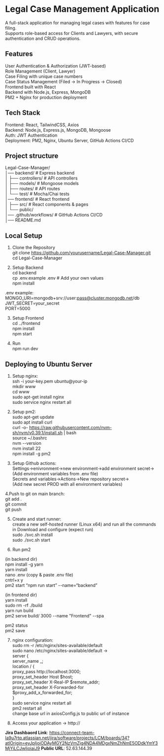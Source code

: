# **Legal Case Management Application**  


A full-stack application for managing legal cases with features for case filing.  
Supports role-based access for Clients and Lawyers, with secure authentication and CRUD operations.


**Features**  
------------
User Authentication & Authorization (JWT-based)  
Role Management (Client, Lawyer)  
Case Filing with unique case numbers  
Case Status Management (Filed → In Progress → Closed)  
Frontend built with React   
Backend with Node.js, Express, MongoDB  
PM2 + Nginx for production deployment  


**Tech Stack**  
--------------
Frontend: React, TailwindCSS, Axios  
Backend: Node.js, Express.js, MongoDB, Mongoose  
Auth: JWT Authentication  
Deployment: PM2, Nginx, Ubuntu Server, GitHub Actions CI/CD  


**Project structure**  
---------------------
Legal-Case-Manager/  
│── backend/             # Express backend  
│   ├── controllers/     # API controllers    
│   ├── models/          # Mongoose models    
│   ├── routes/          # API routes  
│   └── test/            # Mocha/Chai tests  
│── frontend/            # React frontend  
│   ├── src/             # React components & pages  
│   └── public/            
│── .github/workflows/   # GitHub Actions CI/CD  
│── README.md  


**Local Setup**  
---------------

1. Clone the Repository  
git clone https://github.com/yourusername/Legal-Case-Manager.git  
cd Legal-Case-Manager  

2. Setup Backend  
cd backend  
cp .env.example .env  # Add your own values  
npm install  

.env example:  
MONGO_URI=mongodb+srv://user:pass@cluster.mongodb.net/db  
JWT_SECRET=your_secret  
PORT=5000  

3. Setup Frontend  
cd ../frontend  
npm install  
npm start  

4. Run  
npm run dev  


**Deploying to Ubuntu Server**
------------------------------

1. Setup nginx:  
ssh -i your-key.pem ubuntu@your-ip  
mkdir www  
cd www  
sudo apt-get install nginx  
sudo service nginx restart all  

2. Setup pm2:  
sudo apt-get update  
sudo apt install curl  
curl -o- https://raw.githubusercontent.com/nvm-sh/nvm/v0.39.1/install.sh | bash  
source ~/.bashrc  
nvm --version  
nvm install 22  
npm install -g pm2  

3. Setup Github actions:  
Settings->enivronment->new environment->add environment secret->  
(Add environment variables from .env file)  
Secrets and variables->Actions->New repository secret->  
(Add new secret PROD with all environment variables)  

4.Push to git on main branch:  
git add .  
git commit  
git push 

5. Create and start runner:  
create a new self-hosted runner (Linux x64) and run all the commands in Download and configure (expect run)  
sudo ./svc.sh install  
sudo ./svc.sh start  

6. Run pm2  

(in backend dir)  
npm install -g yarn  
yarn install  
nano .env (copy & paste .env file)  
cntrl+x y  
pm2 start “npm run start” --name=“backend”  

(in frontend dir)  
yarn install  
sudo rm -rf ./build  
yarn run build  
pm2 serve build/ 3000 --name "Frontend" --spa  

pm2 status  
pm2 save  

7. nginx configuration:  
sudo rm -r /etc/nginx/sites-available/default  
sudo nano /etc/nginx/sites-available/default ->  
   server {  
      server_name _;  
      location / {  
      proxy_pass http://localhost:3000;  
      proxy_set_header Host $host;  
      proxy_set_header X-Real-IP $remote_addr;  
      proxy_set_header X-Forwarded-for  
      $proxy_add_x_forwarded_for;  
   }  
sudo service nginx restart all  
pm2 restart all  
change base url in axiosConfig.js to public url of instance  

8. Access your application -> http://<your public ip addr>  


**Jira Dashbaord Link**: https://connect-team-la9u7rtq.atlassian.net/jira/software/projects/LCM/boards/34?atlOrigin=eyJpIjoiODAyMGY2NzVmZjg4NDA4MDgxNmZhNmE5ODdkYmY3MjYiLCJwIjoiaiJ9
**Public URL**: 52.63.144.39


